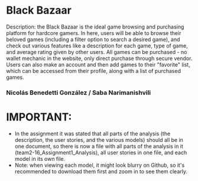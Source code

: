 # Black Bazaar

Description: the Black Bazaar is the ideal game browsing and purchasing platform for hardcore gamers. In here, users will be able to browse their beloved games (including a filter option to search a desired game), and check out various features like a description for each game, type of game, and average rating given by other users. All games can be purchased - no wallet mechanic in the website, only direct purchase through secure vendor. Users can also make an account and then add games to their "favorite" list, which can be accessed from their profile, along with a list of purchased games.

### Nicolás Benedetti González / Saba Narimanishvili


# IMPORTANT:
- In the assignment it was stated that all parts of the analysis (the description, the user stories, and the various models) should all be in one document, so there is now a file with all parts of the analysis in it (team2-16_Assignment1_Analysis), all user stories in one file, and each model in its own file.
- Note: when viewing each model, it might look blurry on Github, so it's recommended to download them first and zoom in to see them clearly.
